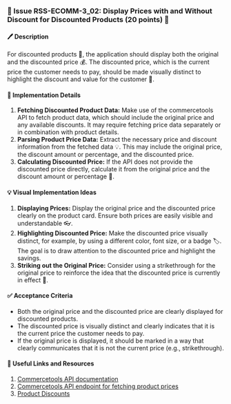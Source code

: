 ### 🚀 Issue RSS-ECOMM-3_02: Display Prices with and Without Discount for Discounted Products (20 points) 🎯

#### 🖊️ Description

For discounted products 💸, the application should display both the original and the discounted price 💰. The discounted price, which is the current price the customer needs to pay, should be made visually distinct to highlight the discount and value for the customer 👀.

#### 🔧 Implementation Details

1. **Fetching Discounted Product Data:** Make use of the commercetools API to fetch product data, which should include the original price and any available discounts. It may require fetching price data separately or in combination with product details.
2. **Parsing Product Price Data:** Extract the necessary price and discount information from the fetched data 💡. This may include the original price, the discount amount or percentage, and the discounted price.
3. **Calculating Discounted Price:** If the API does not provide the discounted price directly, calculate it from the original price and the discount amount or percentage 🔢.

#### 💡 Visual Implementation Ideas

1. **Displaying Prices:** Display the original price and the discounted price clearly on the product card. Ensure both prices are easily visible and understandable 👓.
2. **Highlighting Discounted Price:** Make the discounted price visually distinct, for example, by using a different color, font size, or a badge 🏷️. The goal is to draw attention to the discounted price and highlight the savings.
3. **Striking out the Original Price:** Consider using a strikethrough for the original price to reinforce the idea that the discounted price is currently in effect 🚫.

#### ✅ Acceptance Criteria

- Both the original price and the discounted price are clearly displayed for discounted products.
- The discounted price is visually distinct and clearly indicates that it is the current price the customer needs to pay.
- If the original price is displayed, it should be marked in a way that clearly communicates that it is not the current price (e.g., strikethrough).

#### 🔗 Useful Links and Resources

1. [Commercetools API documentation](https://docs.commercetools.com/api)
2. [Commercetools API endpoint for fetching product prices](https://docs.commercetools.com/api/projects/products#productvariantdraft)
3. [Product Discounts](https://docs.commercetools.com/api/projects/productDiscounts)
